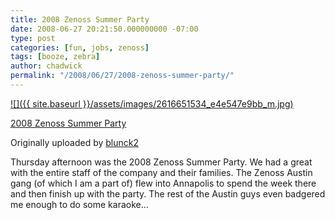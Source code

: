 ```yaml
---
title: 2008 Zenoss Summer Party
date: 2008-06-27 20:21:50.000000000 -07:00
type: post
categories: [fun, jobs, zenoss]
tags: [booze, zebra]
author: chadwick
permalink: "/2008/06/27/2008-zenoss-summer-party/"
---
```

[![]({{ site.baseurl }}/assets/images/2616651534_e4e547e9bb_m.jpg)](http://www.flickr.com/photos/bluncksports/2616651534/ "photo sharing")  
  
[2008 Zenoss Summer Party](http://www.flickr.com/photos/bluncksports/2616651534/)  
  
Originally uploaded by [blunck2](http://www.flickr.com/people/bluncksports/)  

Thursday afternoon was the 2008 Zenoss Summer Party. We had a great with the
entire staff of the company and their families. The Zenoss Austin gang (of
which I am a part of) flew into Annapolis to spend the week there and then
finish up with the party. The rest of the Austin guys even badgered me enough
to do some karaoke...

